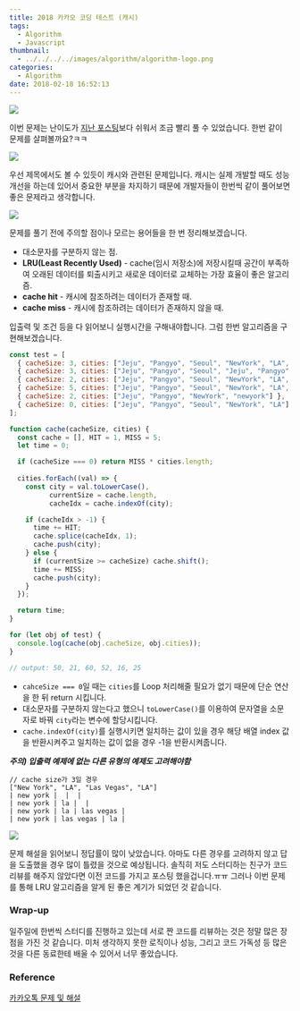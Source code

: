 ```yaml
---
title: 2018 카카오 코딩 테스트 (캐시)
tags:
  - Algorithm
  - Javascript
thumbnail:
  - ../../../../images/algorithm/algorithm-logo.png
categories:
  - Algorithm
date: 2018-02-18 16:52:13
---
```



![](../../../../images/algorithm/algorithm-logo.png)

이번 문제는 난이도가 [지난 포스팅](https://jason0853.github.io/2018/02/12/2018-kakao-blind-recruitment-round-1-2/)보다 쉬워서 조금 빨리 풀 수 있었습니다. 한번 같이 문제를 살펴볼까요?ㅋㅋ

![](../../../../images/algorithm/2018-kakao-blind-recruitment-round-1-3-01.png)

우선 제목에서도 볼 수 있듯이 캐시와 관련된 문제입니다. 캐시는 실제 개발할 때도 성능 개선을 하는데 있어서 중요한 부분을 차지하기 때문에 개발자들이 한번씩 같이 풀어보면 좋은 문제라고 생각합니다.

![](../../../../images/algorithm/2018-kakao-blind-recruitment-round-1-3-02.png)

문제를 풀기 전에 주의할 점이나 모르는 용어들을 한 번 정리해보겠습니다.

* 대소문자를 구분하지 않는 점.
* **LRU(Least Recently Used)** - cache(임시 저장소)에 저장시킬때 공간이 부족하여 오래된 데이터를 퇴출시키고 새로운 데이터로 교체하는 가장 효율이 좋은 알고리즘.
* **cache hit** - 캐시에 참조하려는 데이터가 존재할 때.
* **cache miss** - 캐시에 참조하려는 데이터가 존재하지 않을 때.

입출력 및 조건 등을 다 읽어보니 실행시간을 구해내야합니다. 그럼 한번 알고리즘을 구현해보겠습니다.

``` js
const test = [
  { cacheSize: 3, cities: ["Jeju", "Pangyo", "Seoul", "NewYork", "LA", "Jeju", "Pangyo", "Seoul", "NewYork", "LA"] },
  { cacheSize: 3, cities: ["Jeju", "Pangyo", "Seoul", "Jeju", "Pangyo", "Seoul", "Jeju", "Pangyo", "Seoul"] },
  { cacheSize: 2, cities: ["Jeju", "Pangyo", "Seoul", "NewYork", "LA", "SanFrancisco", "Seoul", "Rome", "Paris", "Jeju", "NewYork", "Rome"] },
  { cacheSize: 5, cities: ["Jeju", "Pangyo", "Seoul", "NewYork", "LA", "SanFrancisco", "Seoul", "Rome", "Paris", "Jeju", "NewYork", "Rome"] },
  { cacheSize: 2, cities: ["Jeju", "Pangyo", "NewYork", "newyork"] },
  { cacheSize: 0, cities: ["Jeju", "Pangyo", "Seoul", "NewYork", "LA"] }
];

function cache(cacheSize, cities) {
  const cache = [], HIT = 1, MISS = 5;
  let time = 0;

  if (cacheSize === 0) return MISS * cities.length;
  
  cities.forEach((val) => {
    const city = val.toLowerCase(),
          currentSize = cache.length,
          cacheIdx = cache.indexOf(city);

    if (cacheIdx > -1) {
      time += HIT;
      cache.splice(cacheIdx, 1);
      cache.push(city);
    } else {
      if (currentSize >= cacheSize) cache.shift();
      time += MISS;
      cache.push(city);
    }
  });

  return time;
}

for (let obj of test) {
  console.log(cache(obj.cacheSize, obj.cities));
}

// output: 50, 21, 60, 52, 16, 25
```

* <code>cahceSize === 0</code>일 때는 <code>cities</code>를 Loop 처리해줄 필요가 없기 때문에 단순 연산을 한 뒤 return 시킵니다.
* 대소문자를 구분하지 않는다고 했으니 <code>toLowerCase()</code>를 이용하여 문자열을 소문자로 바꿔 <code>city</code>라는 변수에 할당시킵니다.
* <code>cache.indexOf(city)</code>를 실행시키면 일치하는 값이 있을 경우 해당 배열 index 값을 반환시켜주고 일치하는 값이 없을 경우 -1을 반환시켜줍니다.

***주의) 입출력 예제에 없는 다른 유형의 예제도 고려해야함***

``` plain
// cache size가 3일 경우
["New York", "LA", "Las Vegas", "LA"]
| new york |  |  |
| new york | la |  |
| new york | la | las vegas |
| new york | las vegas | la |
```

![](../../../../images/algorithm/2018-kakao-blind-recruitment-round-1-3-03.png)

문제 해설을 읽어보니 정답률이 많이 낮았습니다. 아마도 다른 경우를 고려하지 않고 답을 도출했을 경우 많이 틀렸을 것으로 예상됩니다. 솔직히 저도 스터디하는 친구가 코드 리뷰를 해주지 않았다면 이전 코드를 가지고 포스팅 했을겁니다.ㅠㅠ 그러나 이번 문제를 통해 LRU 알고리즘을 알게 된 좋은 계기가 되었던 것 같습니다.

### Wrap-up

일주일에 한번씩 스터디를 진행하고 있는데 서로 짠 코드를 리뷰하는 것은 정말 많은 장점을 가진 것 같습니다. 미처 생각하지 못한 로직이나 성능, 그리고 코드 가독성 등 많은 것을 다른 동료한테 배울 수 있어서 너무 좋았습니다.

### Reference

[카카오톡 문제 및 해설](http://tech.kakao.com/2017/09/27/kakao-blind-recruitment-round-1/)





